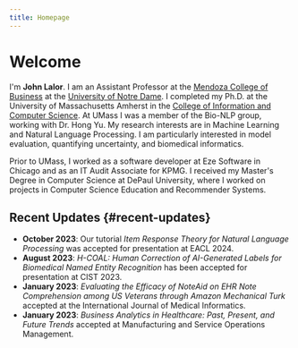 ```yaml
---
title: Homepage
---
```



# Welcome

I'm **John Lalor**.
I am an Assistant Professor at the [Mendoza College of Business](https://mendoza.nd.edu) at the [University of Notre Dame](https://www.nd.edu).
I completed my Ph.D. at the University of Massachusetts Amherst in the [College of Information and Computer Science](https://cics.umass.edu).
At UMass I was a member of the Bio-NLP group, working with Dr. Hong Yu.
My research interests are in Machine Learning and Natural Language Processing.
I am particularly interested in model evaluation, quantifying uncertainty, and biomedical informatics.

Prior to UMass, I worked as a software developer at Eze Software in Chicago and as an IT Audit Associate for KPMG.
I received my Master's Degree in Computer Science at DePaul University, where I worked on projects in Computer Science Education and Recommender Systems.


## Recent Updates {#recent-updates}

-   **October 2023**: Our tutorial *Item Response Theory for Natural Language Processing* was accepted for presentation at EACL 2024.
-   **August 2023**: *H-COAL: Human Correction of AI-Generated Labels for Biomedical Named Entity Recognition* has been accepted for presentation at CIST 2023.
-   **January 2023**: *Evaluating the Efficacy of NoteAid on EHR Note Comprehension among US Veterans through Amazon Mechanical Turk* accepted at the International Journal of Medical Informatics.
-   **January 2023**: *Business Analytics in Healthcare: Past, Present, and Future Trends* accepted at Manufacturing and Service Operations Management.

